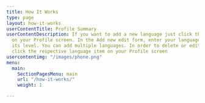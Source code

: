 ```yaml
---
title: How It Works
type: page
layout: how-it-works
userContentTitle: Profile Summary
userContentDescription: If you want to add a new language just click the Add icon
  on your Profile screen. In the Add new edit form, enter your language and specify
  its level. You can add multiple languages. In order to delete or edit your language
  click the respective language item on your Profile screen
usercontentimg: "/images/phone.png"
menu:
  main:
    SectionPagesMenu: main
    url: "/how-it-works/"
    weight: 1

---
```

